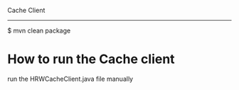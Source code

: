 Cache Client
**********************

$ mvn clean package

# How to run the Cache client

run the HRWCacheClient.java file manually


